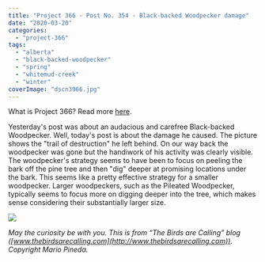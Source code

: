 ```yaml
---
title: "Project 366 - Post No. 354 - Black-backed Woodpecker damage"
date: "2020-03-20"
categories: 
  - "project-366"
tags: 
  - "alberta"
  - "black-backed-woodpecker"
  - "spring"
  - "whitemud-creek"
  - "winter"
coverImage: "dscn3966.jpg"
---
```


What is Project 366? Read more [here](https://thebirdsarecalling.com/2019/03/29/project-366/).

Yesterday's post was about an audacious and carefree Black-backed Woodpecker. Well, today's post is about the damage he caused. The picture shows the "trail of destruction" he left behind. On our way back the woodpecker was gone but the handiwork of his activity was clearly visible. The woodpecker's strategy seems to have been to focus on peeling the bark off the pine tree and then "dig" deeper at promising locations under the bark. This seems like a pretty effective strategy for a smaller woodpecker. Larger woodpeckers, such as the Pileated Woodpecker, typically seems to focus more on digging deeper into the tree, which makes sense considering their substantially larger size.

![](https://thebirdsarecallingandimustgo.files.wordpress.com/2020/03/dscn3966.jpg?w=768)

_May the curiosity be with you. This is from “The Birds are Calling” blog ([www.thebirdsarecalling.com](http://www.thebirdsarecalling.com)). Copyright Mario Pineda._
